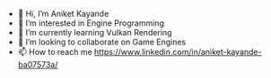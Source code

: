 - 👋 Hi, I’m Aniket Kayande
- 👀 I’m interested in Engine Programming
- 🌱 I’m currently learning Vulkan Rendering
- 💞️ I’m looking to collaborate on Game Engines 
- 📫 How to reach me https://www.linkedin.com/in/aniket-kayande-ba07573a/

<!---
AniketShark/AniketShark is a ✨ special ✨ repository because its `README.md` (this file) appears on your GitHub profile.
You can click the Preview link to take a look at your changes.
--->
